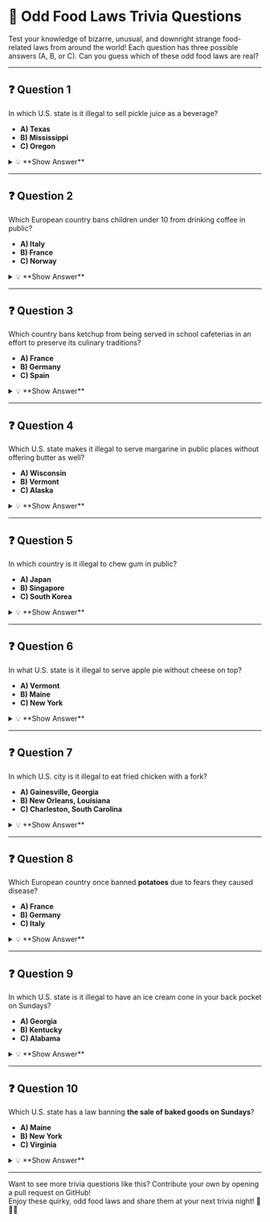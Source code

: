 # 🍕 **Odd Food Laws Trivia Questions**

Test your knowledge of bizarre, unusual, and downright strange food-related laws from around the world! Each question has three possible answers (A, B, or C). Can you guess which of these odd food laws are real?

---

## ❓ **Question 1**
In which U.S. state is it illegal to sell pickle juice as a beverage?  

- **A) Texas**  
- **B) Mississippi**  
- **C) Oregon**  

<details>
  <summary>💡 **Show Answer**</summary>
  **B) Mississippi** — It is illegal in Mississippi to sell "imitation pickle juice" as a beverage.
</details>

---

## ❓ **Question 2**
Which European country bans children under 10 from drinking coffee in public?  

- **A) Italy**  
- **B) France**  
- **C) Norway**  

<details>
  <summary>💡 **Show Answer**</summary>
  **A) Italy** — In Italy, it is socially frowned upon, but there have been local laws that prohibit children under 10 from drinking coffee in public places.
</details>

---

## ❓ **Question 3**
Which country bans ketchup from being served in school cafeterias in an effort to preserve its culinary traditions?  

- **A) France**  
- **B) Germany**  
- **C) Spain**  

<details>
  <summary>💡 **Show Answer**</summary>
  **A) France** — French schools have restrictions on ketchup to preserve traditional French cuisine for students.
</details>

---

## ❓ **Question 4**
Which U.S. state makes it illegal to serve margarine in public places without offering butter as well?  

- **A) Wisconsin**  
- **B) Vermont**  
- **C) Alaska**  

<details>
  <summary>💡 **Show Answer**</summary>
  **A) Wisconsin** — Wisconsin has strict dairy laws and at one point required that butter be served alongside margarine in public places like restaurants.
</details>

---

## ❓ **Question 5**
In which country is it illegal to chew gum in public?  

- **A) Japan**  
- **B) Singapore**  
- **C) South Korea**  

<details>
  <summary>💡 **Show Answer**</summary>
  **B) Singapore** — Singapore has a famous ban on chewing gum to keep public spaces clean.
</details>

---

## ❓ **Question 6**
In what U.S. state is it illegal to serve apple pie without cheese on top?  

- **A) Vermont**  
- **B) Maine**  
- **C) New York**  

<details>
  <summary>💡 **Show Answer**</summary>
  **A) Vermont** — Vermont has a quirky food law that requires restaurants to offer a "slice of cheddar" with apple pie if requested.
</details>

---

## ❓ **Question 7**
In which U.S. city is it illegal to eat fried chicken with a fork?  

- **A) Gainesville, Georgia**  
- **B) New Orleans, Louisiana**  
- **C) Charleston, South Carolina**  

<details>
  <summary>💡 **Show Answer**</summary>
  **A) Gainesville, Georgia** — It’s illegal to eat fried chicken with anything other than your hands in Gainesville, Georgia, as a nod to the city's self-proclaimed "Chicken Capital of the World" status.
</details>

---

## ❓ **Question 8**
Which European country once banned **potatoes** due to fears they caused disease?  

- **A) France**  
- **B) Germany**  
- **C) Italy**  

<details>
  <summary>💡 **Show Answer**</summary>
  **A) France** — In the 18th century, potatoes were believed to cause leprosy in France, leading to a temporary ban on their cultivation and consumption.
</details>

---

## ❓ **Question 9**
In which U.S. state is it illegal to have an ice cream cone in your back pocket on Sundays?  

- **A) Georgia**  
- **B) Kentucky**  
- **C) Alabama**  

<details>
  <summary>💡 **Show Answer**</summary>
  **C) Alabama** — It is illegal to carry an ice cream cone in your back pocket on Sundays in Alabama, likely to prevent horse theft, as horses might follow someone with ice cream in their pocket.
</details>

---

## ❓ **Question 10**
Which U.S. state has a law banning **the sale of baked goods on Sundays**?  

- **A) Maine**  
- **B) New York**  
- **C) Virginia**  

<details>
  <summary>💡 **Show Answer**</summary>
  **A) Maine** — At one point, Maine had a "blue law" that prohibited the sale of baked goods on Sundays, a remnant of old Puritan Sabbath rules.
</details>

---

Want to see more trivia questions like this? Contribute your own by opening a pull request on GitHub!  
Enjoy these quirky, odd food laws and share them at your next trivia night! 🍕🍟🍇
